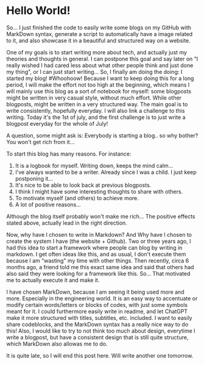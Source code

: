 # Hello World!

So... I just finished the code to easily write some blogs on my GitHub with MarkDown syntax, generate a script to automatically have a image related to it, and also showcase it in a beautiful and structured way on a website.

One of my goals is to start writing more about tech, and actually just my theories and thoughts in general. I can postpone this goal and say later on "I really wished I had cared less about what other people think and just done my thing", or I can just start writing... So, I finally am doing the doing: I started my blog! #Whoohoow! Because I want to keep doing this for a long period, I will make the effort not too high at the beginning, which means I will mainly use this blog as a sort of notebook for myself: some blogposts might be written in very casual style, without much effort. While other blogposts, might be written in a very structured way. The main goal is to write consistently, hopefully everyday. I will also link a challenge to this writing. Today it's the 1st of july, and the first challenge is to just write a blogpost everyday for the whole of July!

A question, some might ask is: Everybody is starting a blog.. so why bother? You won't get rich from it...

To start this blog has many reasons. For instance:
1. It is a logbook for myself. Writing down, keeps the mind calm...
2. I've always wanted to be a writer. Already since I was a child. I just keep postponing it...
3. It's nice to be able to look back at previous blogposts.
4. I think I might have some interesting thoughts to share with others.
5. To motivate myself (and others) to achieve more.
6. A lot of positive reasons...

Although the blog itself probably won't make me rich... The positive effects stated above, actually lead in the right direction.

Now, why have I chosen to write in Markdown? And Why have I chosen to create the system I have (the website + Github). Two or three years ago, I had this idea to start a framework where people can blog by writing in markdown. I get often ideas like this, and as usual, I don't execute them because I am "wasting" my time with other things. Then recently, circa 6 months ago, a friend told me this exact same idea and said that others had also said they were looking for a framework like this. So... That motivated me to actually execute it and make it. 

I have chosen MarkDown, because I am seeing it being used more and more. Especially in the engineering world. It is an easy way to accentuate or modify certain words/letters or blocks of codes, with just some symbols meant for it. I could furthermore easily write in readme, and let ChatGPT make it more structured with titles, subtitles, etc. included. I want to easily share codeblocks, and the MarkDown syntax has a really nice way to do this! Also, I would like to try to not think too much about design, everytime I write a blogpost, but have a consistent design that is still quite structure, which MarkDown also allowas me to do.

It is quite late, so I will end this post here. Will write another one tomorrow.
